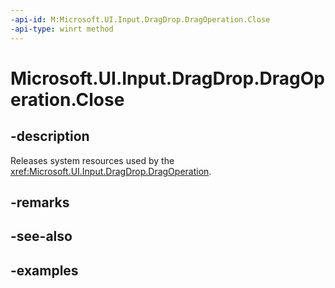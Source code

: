```yaml
---
-api-id: M:Microsoft.UI.Input.DragDrop.DragOperation.Close
-api-type: winrt method
---
```


# Microsoft.UI.Input.DragDrop.DragOperation.Close

<!--
// This member is not implemented in C#
-->

## -description

Releases system resources used by the <xref:Microsoft.UI.Input.DragDrop.DragOperation>.

## -remarks

## -see-also

## -examples
